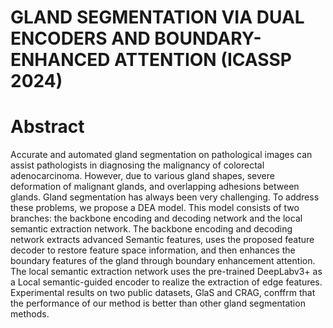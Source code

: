 # GLAND SEGMENTATION VIA DUAL ENCODERS AND BOUNDARY-ENHANCED ATTENTION (ICASSP 2024)

# Abstract
Accurate and automated gland segmentation on pathological images can assist pathologists in diagnosing the malignancy of colorectal adenocarcinoma. However, due to various gland shapes, severe deformation of malignant glands, and overlapping adhesions between glands. Gland segmentation has always been very challenging. To address these problems, we propose a DEA model. This model consists of two branches: the backbone encoding and decoding network and the local semantic extraction network. The backbone encoding and decoding network extracts advanced Semantic features, uses the proposed feature decoder to restore feature space information, and then enhances the boundary features of the gland through boundary enhancement attention. The local semantic extraction network uses the pre-trained DeepLabv3+ as a Local semantic-guided encoder to realize the extraction of edge features. Experimental results on two public datasets, GlaS and CRAG, conffrm that the performance of our method is better than other gland segmentation methods.
